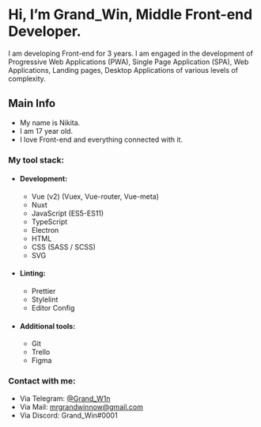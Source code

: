 # Hi, I’m Grand_Win, Middle Front-end Developer. #

I am developing Front-end for 3 years. I am engaged in the development of Progressive Web Applications (PWA), Single Page Application (SPA), Web Applications, Landing pages, Desktop Applications of various levels of complexity.

## Main Info ##
- My name is Nikita.
- I am 17 year old.
- I love Front-end and everything connected with it.

### My tool stack: ###

- ####  Development: ####
    - Vue (v2) (Vuex, Vue-router, Vue-meta)
    - Nuxt
    - JavaScript (ES5-ES11)
    - TypeScript
    - Electron
    - HTML
    - CSS (SASS / SCSS)
    - SVG

- #### Linting: ####
    - Prettier
    - Stylelint
    - Editor Config

- #### Additional tools: ####
    - Git
    - Trello
    - Figma

### Contact with me: ###
  + Via Telegram: [@Grand_W1n](https://t.me/Grand_W1n "Open in Telegram")
  + Via Mail: mrgrandwinnow@gmail.com
  + Via Discord: Grand_Win#0001
